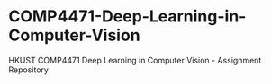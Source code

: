 # COMP4471-Deep-Learning-in-Computer-Vision
HKUST COMP4471 Deep Learning in Computer Vision - Assignment Repository  
